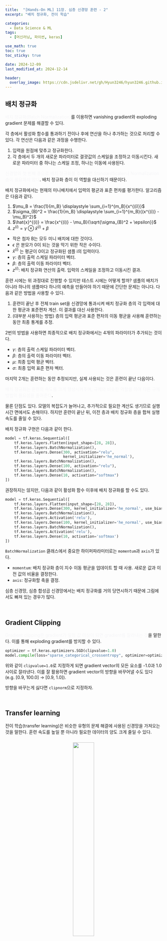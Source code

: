 ```yaml
---
title:  "[Hands-On ML] 11장. 심층 신경망 훈련 - 2"
excerpt: "배치 정규화, 전이 학습"

categories:
  - Data Science & ML
tags:
  - [머신러닝, 파이썬, keras]

use_math: true
toc: true
toc_sticky: true

date: 2024-12-09
last_modified_at: 2024-12-14

header:
  overlay_image: https://cdn.jsdelivr.net/gh/Hyun3246/hyun3246.github.io@master/image/overlay image/Hands-on ML.png
---
```

## 배치 정규화
<span style="color:#F5F5F7">배치 정규화(Batch Normalization)</span>를 이용하면 vanishing gradient와 exploding gradient 문제를 해결할 수 있다.

각 층에서 활성화 함수를 통과하기 전이나 후에 연산을 하나 추가하는 것으로 처리할 수 있다. 각 연산은 다음과 같은 과정을 수행한다.

1. 입력을 원점에 맞추고 정규화한다.
2. 각 층에서 두 개의 새로운 파라미터로 결괏값의 스케일을 조정하고 이동시킨다. 새로운 파라미터 중 하나는 스케일 조정, 하나는 이동에 사용된다.

<span style="color:#F5F5F7">신경망의 첫 번째 층으로 배치 정규화를 추가하면 StandardScaler나 Normalization 층이 필요하지 않다</span>. 배치 정규화 층이 이 역할을 대신하기 때문이다.

배치 정규화에서는 현재의 미니배치에서 입력의 평균과 표준 편차를 평가한다. 알고리즘은 다음과 같다.

1. $\mu_B = \frac{1}{m_B} \displaystyle \sum_{i=1}^{m_B}{x^{(i)}}$
2. $\sigma_{B}^2 = \frac{1}{m_B} \displaystyle \sum_{i=1}^{m_B}{(x^{(i)} - \mu_B)^2}$
3. $\hat{x}^{(i)} = \frac{x^{(i)} - \mu_B}{\sqrt{\sigma_{B}^2 + \epsilon}}$
4. $z^{(i)} = \gamma \otimes \hat{x}^{(i)} + \beta$

- 작은 첨자 B는 모두 미니 배치에 대한 것이다.
- $\epsilon$ 은 분모가 0이 되는 것을 막기 위한 작은 수이다.
- $\hat{x}^{(i)}$ 는 평균이 0이고 정규화된 샘플 i의 입력이다.
- $\gamma$: 층의 출력 스케일 파라미터 벡터.
- $\beta$: 층의 출력 이동 파라미터 벡터.
- $z^{(i)}$: 배치 정규화 연산의 출력. 입력의 스케일을 조정하고 이동시킨 결과.

훈련 시에는 위 과정대로 진행할 수 있지만 테스트 시에는 어떻게 할까? 샘플의 배치가 아니라 하나의 샘플마다 하나의 예측을 만들어야 하기 때문에 간단한 문제는 아니다. 다음과 같은 방법을 사용할 수 있다.

1. 훈련이 끝난 후 전체 train set을 신경망에 통과시켜 배치 정규화 층의 각 입력에 대한 평균과 표준편차 계산. 이 결과를 대신 사용한다.
2. (대부분 사용하는 방법) 층의 입력 평균과 표준 편차의 이동 평균을 사용해 훈련하는 동안 최종 통계를 추정.

2번의 방법을 사용하면 최종적으로 배치 정규화에서는 4개의 파라미터가 추가되는 것이다.

- $\gamma$: 층의 출력 스케일 파라미터 벡터.
- $\beta$: 층의 출력 이동 파라미터 벡터.
- $\mu$: 최종 입력 평균 벡터.
- $\sigma$: 최종 입력 표준 편차 벡터.

마지막 2개는 훈련하는 동안 추정되지만, 실제 사용되는 것은 훈련이 끝난 다음이다.

<span style="color:#F5F5F7">배치 정규화는 훈련의 속도를 크게 향상시켜주며, 규제와 비슷한 역할을 하여 다른 규제 방법의 필요성을 줄여준다</span>.

물론 단점도 있다. 모델의 복잡도가 늘어나고, 추가적으로 필요한 계산도 생기므로 실행 시간 면에서도 손해이다. 하지만 훈련이 끝난 뒤, 이전 층과 배치 정규화 층을 합쳐 실행 속도를 줄일 수 있다.

배치 정규화 구현은 다음과 같이 한다.

```python
model = tf.keras.Sequential([
    tf.keras.layers.Flatten(input_shape=[28, 28]),
    tf.keras.layers.BatchNormalization(),
    tf.keras.layers.Dense(300, activation="relu",
                          kernel_initializer='he_normal'),
    tf.keras.layers.BatchNormalization(),
    tf.keras.layers.Dense(100, activation="relu"),
    tf.keras.layers.BatchNormalization(),
    tf.keras.layers.Dense(10, activation="softmax")
])
```

권장하지는 않지만, 다음과 같이 활성화 함수 이후에 배치 정규화를 할 수도 있다.

```python
model = tf.keras.Sequential([
    tf.keras.layers.Flatten(input_shape=[28, 28]),
    tf.keras.layers.Dense(300, kernel_initializer='he_normal', use_bias=False),
    tf.keras.layers.BatchNormalization(),
    tf.keras.layers.Activation('relu'),
    tf.keras.layers.Dense(100, kernel_initializer='he_normal', use_bias=False),
    tf.keras.layers.BatchNormalization(),
    tf.keras.layers.Activation('relu'),
    tf.keras.layers.Dense(10, activation='softmax')
])
```  

`BatchNormalization` 클래스에서 중요한 하이퍼파라미터로는 `momentum`과 `axis`가 있다.

- `momentum`: 배치 정규화 층이 지수 이동 평균을 업데이트 할 때 사용. 새로운 값과 이전 값의 비율을 결정한다.
- `axis`: 정규화할 축을 결정.

심층 신경망, 심층 합성곱 신경망에서는 배치 정규화를 거의 당연시하기 때문에 그림에서도 빠져 있는 경우가 많다.

<br/>

## Gradient Clipping
<span style="color:#F5F5F7">Gradient clipping은 gradient가 일정 값 이상이 되면 gradient를 잘라내는 것</span>을 말한다. 이를 통해 exploding gradient를 방지할 수 있다.

```python
optimizer = tf.keras.optimizers.SGD(clipvalue=1.0)
model.compile(loss="sparse_categorical_crossentropy", optimizer=optimizer)
```

위와 같이 `clipvalue=1.0`로 지정하게 되면 gradient vector의 모든 요소를 -1.0과 1.0 사이로 잘라낸다. 이를 잘 활용하면 gradient vector의 방향을 바꾸어낼 수도 있다(e.g. [0.9, 100.0] -> [0.9, 1.0]).

방향을 바꾸는게 싫다면 `clipnorm`으로 지정하자.

<br/>

## Transfer learning
전이 학습(transfer learning)은 비슷한 유형의 문제 해결에 사용된 신경망을 가져오는 것을 말한다. 훈련 속도를 높일 뿐 아니라 필요한 데이터의 양도 크게 줄일 수 있다.
<br/>
<figure style="display:block; text-align:center;">
  <img src="https://cdn.jsdelivr.net/gh/Hyun3246/hyun3246.github.io@master/image/Hands-On ML/transfer learning.png"
       style="width: 40%; height: auto; margin:10px">
</figure>
<br/>

당연히 다른 문제에서 사용한 출력층이 내가 해결하고자 하는 문제와는 맞지 않을 가능성이 크기 때문에, 보통의 경우 출력층은 바꾸어 준다. 또한, 상위 은닉 층은 하위 은닉 층보다 덜 유용하므로(상위 층이 고수준 특성을 학습하기 때문), <span style="color:#F5F5F7">하위 은닉층만 가져오는 경우도 많다</span>.

보통 전이 학습은 다음과 같은 과정으로 진행된다.

1. 재사용할 층을 모두 동결한다. 이는 경사 하강법으로 가중치가 바뀌지 않도록 한다는 의미이다.
2. 모델을 훈련하고 평가한다.
3. 결과에 따라 맨 위 한 두 개 층의 동결을 해제하고 다시 평가한다. 이때, 학습률을 줄이는 것이 도움이 된다.
4. 여전히 성능이 좋지 않다면 상위 한 두 개 층을 아예 제거하고 남은 은닉 층을 동결한다.
5. 적절한 재사용 은닉 층 수를 찾을 때까지 3~4를 반복한다.

keras에서 전이 학습을 하는 자세한 과정은 코드를 참고하자. (기존 신경망에는 변화가 없도록) 신경망을 clone하는 과정, 동결, 동결 해제 등의 방법을 눈여겨 보자.

<br/>

## 비지도 사전 훈련
레이블된 훈련 데이터가 많이 없다면 <span style="color:#F5F5F7">비지도 사전 훈련(Unsupervised Pretraining)</span>을 할 수 있다.

1. 오토 인코더(autoencoder)나 GAN 같은 비지도 학습 모델을 훈련한다.
2. 그 하위 층을 재사용하여 알맞은 출력 층을 추가한다.
3. 지도 학습을 사용해 레이블된 샘플로 신경망을 미세 튜닝한다.

<br/>

[코드 보러가기](https://github.com/Hyun3246/Code-Warehouse/blob/25042059a35cb57e987d3e3297518178b726ad98/Hands-On%20ML/Chapter_11_Training_Deep_Neural_Network.ipynb)


<br/>
<br/>

*별도의 출처 표시가 있는 이미지를 제외한 모든 이미지는 강의자료에서 발췌하였음을 밝힙니다.*
